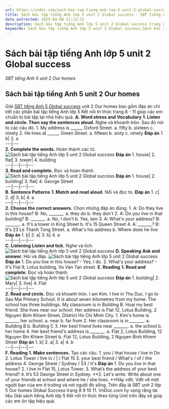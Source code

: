```yaml
---
url: https://vndoc.com/sach-bai-tap-tieng-anh-lop-5-unit-2-global-success-325685
title: Sách bài tập tiếng Anh lớp 5 unit 2 Global success - SBT tiếng Anh 5 unit 2 Our homes - VnDoc.com
date_extracted: 2025-04-08 21:12:31
description: Sách bài tập tiếng Anh lớp 5 unit 2 Global success trang 8 11 hướng dẫn giải bài tập unit 2 lớp 5 Our homes giúp các em chuẩn bị bài tập tiếng Anh hiệu quả.
keywords: Sách bài tập tiếng Anh lớp 5 unit 2 Global success,Sách bài tập tiếng Anh 5 unit 2 Global success,Sách bài tập tiếng Anh lớp 5 unit 2 our homes,Sách bài tập tiếng Anh 5 unit 2 our homes,SBT tiếng Anh 5 unit 2 our homes trang 8 11,sách bài tập tiếng anh lớp 5 unit 2 trang 8 11,sách bài tập tiếng anh lớp 5 global success unit 2,sách bài tập tiếng anh 5 global success unit 2
---
```


# Sách bài tập tiếng Anh lớp 5 unit 2 Global success
 _SBT tiếng Anh 5 unit 2 Our homes_
## Sách bài tập tiếng Anh 5 unit 2 Our homes
Giải [SBT tiếng Anh 5 Global success](<https://vndoc.com/sach-bai-tap-tieng-anh-lop-5-global-success>) unit 2 Our homes bao gồm đáp án chi tiết các phần bài tập tiếng Anh lớp 5 Kết nối tri thức trang 8 - 11 giúp các em chuẩn bị bài tập tại nhà hiệu quả.
**A. Word stress and Vocabulary**
**1\. Listen and circle. Then say the sentences aloud.** Nghe và khoanh tròn. Sau đó nói to các câu đó. 
1\. My address is \_\_\_\_\_\_ Oxford Street.
a. fifty b. sixteen c. ninety
2\. He lives at \_\_\_\_\_\_ Green Street.
a. fifteen b. sixty c. ninety
**Đáp án**
1\. b| 2\. a  
---|---  
**2\. Complete the words.** Hoàn thành các từ.
![Sách bài tập tiếng Anh lớp 5 unit 2 Global success](https://i.vdoc.vn/data/image/2024/08/02/sach-bai-tap-tieng-anh-lop-5-unit-2-global-success-1.png)
**Đáp án**
1\. house| 2\. flat| 3\. tower| 4\. building  
---|---|---|---  
**3\. Read and complete.** Đọc và hoàn thành.
![Sách bài tập tiếng Anh lớp 5 unit 2 Global success](https://i.vdoc.vn/data/image/2024/08/02/sach-bai-tap-tieng-anh-lop-5-unit-2-global-success-2.png)
**Đáp án**
1\. house| 2\. building| 3\. flat| 4\. George Street  
---|---|---|---  
**B. Sentence Patterns**
**1\. Match and read aloud.** Nối và đọc to.
**Đáp án**
1\. c| 2\. d| 3\. b| 4\. a  
---|---|---|---  
**2\. Choose the correct answers.** Chọn những đáp án đúng.
1\. A: Do they live in this house? B: No, \_\_\_\_\_\_\_.
a. they do b. they don't
2\. A: Do you live in that building? B: \_\_\_\_\_\_\_.
a. No, I don't b. Yes, lam
3\. A: What's your address? B: \_\_\_\_\_\_\_.
a. It's a tower in King Street b. It's 15 Queen Street
4\. A: \_\_\_\_\_\_\_? B: It's 23 Le Thanh Tong Street.
a. What's his address b. Where does he live
**Đáp án**
1\. b| 2\. a| 3\. b| 4\. a  
---|---|---|---  
**C. Listening**
**Listen and tick.** Nghe và tích.
![Sách bài tập tiếng Anh lớp 5 unit 2 Global success](https://i.vdoc.vn/data/image/2024/08/02/sach-bai-tap-tieng-anh-lop-5-unit-2-global-success-4.png)
**D. Speaking**
**Ask and answer.** Hỏi và đáp.
![Sách bài tập tiếng Anh lớp 5 unit 2 Global success](https://i.vdoc.vn/data/image/2024/08/02/sach-bai-tap-tieng-anh-lop-5-unit-2-global-success-5.png)
**Đáp án**
1\. Do you live in this house? - Yes, I do.
2\. What's your address? - It's Flat 9, Lotus building, Vo Van Tan street.
**E. Reading**
**1\. Read and complete.** Đọc và hoàn thành.
![Sách bài tập tiếng Anh lớp 5 unit 2 Global success](https://i.vdoc.vn/data/image/2024/08/02/sach-bai-tap-tieng-anh-lop-5-unit-2-global-success-6.png)
**Đáp án**
1\. building| 2\. Mary| 3\. live| 4\. Flat  
---|---|---|---  
**2\. Read and circle.** Đọc và khoanh tròn.
I am Kim. I live in Thu Duc. I go to Sao Mai Primary School. It is about seven kilometres from my home. The school has three buildings. My classroom is in Building B. Hoai my best friend. She lives near our school. Her address is Flat 12, Lotus Building, 2 Nguyen Binh Khiem Street, District Ho Chi Minh City.
1\. Kim's home is \_\_\_\_\_\_\_ her school.
a. near b. far from
2\. Her classroom is in \_\_\_\_\_\_\_.
a. Building B b. Building C
3\. Her best friend lives near \_\_\_\_\_\_\_.
a. the school b. her home
4\. Her best friend's address is \_\_\_\_\_\_\_.
a. Flat 2, Lotus Building, 12 Nguyen Bin Khiem Street
b. Flat 12, Lotus Building, 2 Nguyen Binh Khiem Street
**Đáp án**
1\. b| 2\. a| 3\. a| 4\. b  
---|---|---|---  
**F. Reading**
**1\. Make sentences.** Tạo các câu.
1\. you / that house / live in Do
2\. Lotus Tower / live in / | / Flat 15
3\. your best friend / What's / of / the address
4\. George Street / Sydney / 53 / It's
**Đáp án**
1\. Do you live in that house?
2\. I live in Flat 15, Lotus Tower.
3\. What’s the address of your best friend?
4\. It’s 53 George Street in Sydney.
**2\. Let's write. Write about one of your friends at school and where he / she lives. **Hãy viết. Viết về một người bạn của em ở trường và nơi người đó sống.
Trên đây là SBT unit 2 lớp 5 Our homes Global Success trang 8 9 10 11. VnDoc.com hy vọng rằng tài liệu Giải  sách tiếng Anh lớp 5 Kết nối tri thức theo từng Unit trên đây sẽ giúp các em ôn tập hiệu quả.
